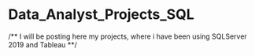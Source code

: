 # Data_Analyst_Projects_SQL

/** I will be posting here my projects, where i have been using SQLServer 2019 and Tableau **/
